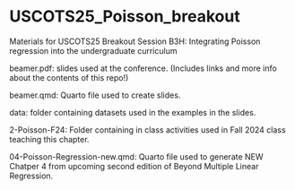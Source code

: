 # USCOTS25_Poisson_breakout
Materials for USCOTS25 Breakout Session B3H: Integrating Poisson regression into the undergraduate curriculum

beamer.pdf: slides used at the conference. (Includes links and more info about the contents of this repo!)

beamer.qmd: Quarto file used to create slides. 

data: folder containing datasets used in the examples in the slides.

2-Poisson-F24: Folder containing in class activities used in Fall 2024 class teaching this chapter.

04-Poisson-Regression-new.qmd: Quarto file used to generate NEW Chatper 4 from upcoming second edition of Beyond Multiple Linear Regression.



